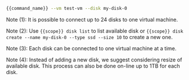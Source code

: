 ```bash
{{command_name}} --vm test-vm --disk my-disk-0
```

Note (1): It is possible to connect up to 24 disks to one virtual machine.

Note (2): Use ```{{scope}} disk list``` to list available disk or 
          ```{{scope}} disk create --name my-disk-0 --type ssd --size 10``` to create a new one.

Note (3): Each disk can be connected to one virtual machine at a time.

Note (4): Instead of adding a new disk, we suggest considering resize of available disk.
          This process can also be done on-line up to 1TB for each disk.
